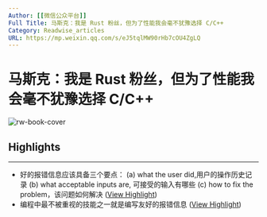 ```yaml
---
Author: [[微信公众平台]]
Full Title: 马斯克：我是 Rust 粉丝，但为了性能我会毫不犹豫选择 C/C++
Category: Readwise_articles
URL: https://mp.weixin.qq.com/s/eJ5tqlMW90rHb7cOU4ZgLQ
---
```

# 马斯克：我是 Rust 粉丝，但为了性能我会毫不犹豫选择 C/C++

![rw-book-cover](https://mmbiz.qpic.cn/mmbiz_jpg/fAG5BYsI9fUSFp6ZYiawtb9Z4CgrNuIofLNmXHdFJ7MD85J2GGw3S3DM6XYaDXba9MZGPI4EYUIU3Q0MsQf306w/0?wx_fmt=jpeg)

## Highlights
---
- 好的报错信息应该具备三个要点：
  (a) what the user did,用户的操作历史记录 
  (b) what acceptable inputs are, 可接受的输入有哪些 
  (c) how to fix the problem，该问题如何解决 ([View Highlight](https://read.readwise.io/read/01h355g1arr9fpjjyy6wa4w1yf))
- 编程中最不被重视的技能之一就是编写友好的报错信息 ([View Highlight](https://read.readwise.io/read/01h355dp6z6t0w468nmjb9rz87))
